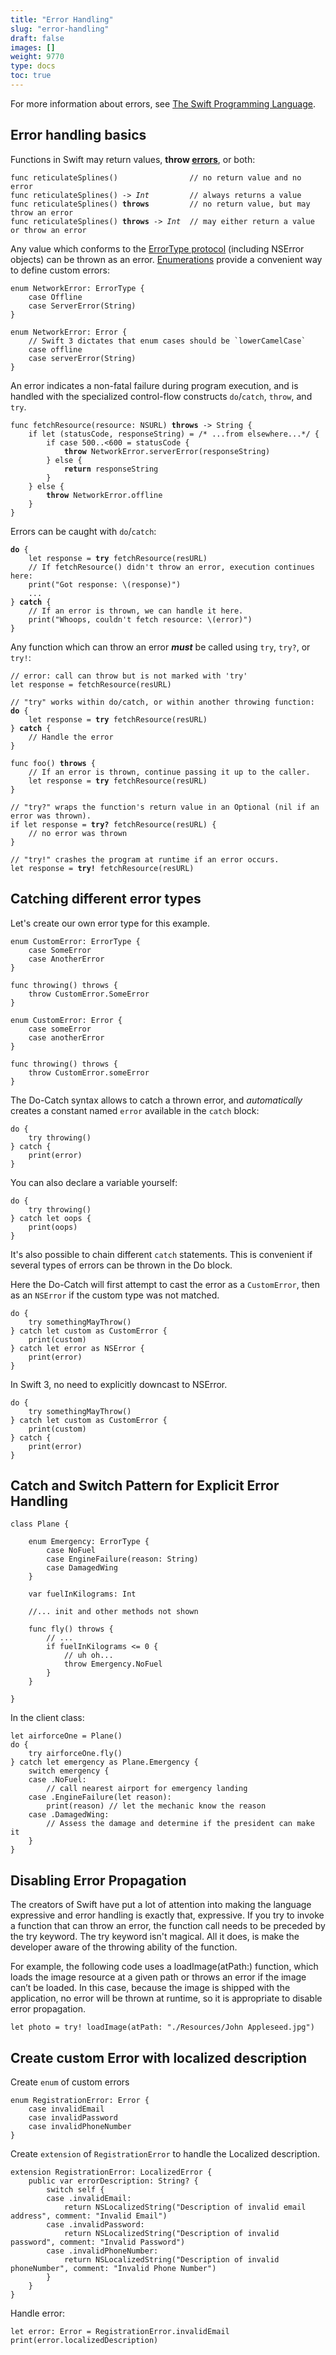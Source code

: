 ```yaml
---
title: "Error Handling"
slug: "error-handling"
draft: false
images: []
weight: 9770
type: docs
toc: true
---
```


For more information about errors, see [The Swift Programming Language](https://developer.apple.com/library/ios/documentation/Swift/Reference/Swift_ErrorType_Protocol/index.html).

## Error handling basics
Functions in Swift may return values, **throw [errors](https://developer.apple.com/library/ios/documentation/Swift/Conceptual/Swift_Programming_Language/ErrorHandling.html)**, or both:

<pre><code>func reticulateSplines()                // no return value and no error
func reticulateSplines() <i>-> Int</i>         // always returns a value
func reticulateSplines() <b>throws</b>         // no return value, but may throw an error
func reticulateSplines() <b>throws</b> <i>-> Int</i>  // may either return a value or throw an error</code></pre>

Any value which conforms to the [ErrorType protocol](https://developer.apple.com/library/ios/documentation/Swift/Reference/Swift_ErrorType_Protocol/index.html) (including NSError objects) can be thrown as an error. [Enumerations](https://www.wikiod.com/swift/enums) provide a convenient way to define custom errors:
<!-- if version [gte 2.0][lte 2.2] -->

    enum NetworkError: ErrorType {
        case Offline
        case ServerError(String)
    }

<!-- end version if -->
<!-- if version [eq 3.0] -->

    enum NetworkError: Error {
        // Swift 3 dictates that enum cases should be `lowerCamelCase`
        case offline
        case serverError(String)
    }

<!-- end version if -->

An error indicates a non-fatal failure during program execution, and is handled with the specialized control-flow constructs `do`/`catch`, `throw`, and `try`.

<pre><code>func fetchResource(resource: NSURL) <b>throws</b> -> String {
    if let (statusCode, responseString) = /* ...from elsewhere...*/ {
        if case 500..&lt;600 = statusCode {
            <b>throw</b> NetworkError.serverError(responseString)
        } else {
            <b>return</b> responseString
        }
    } else {
        <b>throw</b> NetworkError.offline
    }
}</code></pre>

Errors can be caught with `do`/`catch`:

<pre><code><b>do</b> {
    let response = <b>try</b> fetchResource(resURL)
    // If fetchResource() didn't throw an error, execution continues here:
    print("Got response: \(response)")
    ...
} <b>catch</b> {
    // If an error is thrown, we can handle it here.
    print("Whoops, couldn't fetch resource: \(error)")
}</code></pre>

Any function which can throw an error ***must*** be called using `try`, `try?`, or `try!`:

<pre><code>// error: call can throw but is not marked with 'try'
let response = fetchResource(resURL)

// "try" works within do/catch, or within another throwing function:
<b>do</b> {
    let response = <b>try</b> fetchResource(resURL)
} <b>catch</b> {
    // Handle the error
}

func foo() <b>throws</b> {
    // If an error is thrown, continue passing it up to the caller.
    let response = <b>try</b> fetchResource(resURL)
}

// "try?" wraps the function's return value in an Optional (nil if an error was thrown).
if let response = <b>try?</b> fetchResource(resURL) {
    // no error was thrown
}

// "try!" crashes the program at runtime if an error occurs.
let response = <b>try!</b> fetchResource(resURL)</code></pre>

## Catching different error types
Let's create our own error type for this example.

<!-- if version [eq 2.2] -->
    enum CustomError: ErrorType {
        case SomeError
        case AnotherError
    }
    
    func throwing() throws {
        throw CustomError.SomeError
    }
<!-- end version if -->

<!-- if version [eq 3.0] -->

    enum CustomError: Error {
        case someError
        case anotherError
    }
    
    func throwing() throws {
        throw CustomError.someError
    }

<!-- end version if -->

The Do-Catch syntax allows to catch a thrown error, and *automatically* creates a constant named `error` available in the `catch` block:

    do {
        try throwing()
    } catch {
        print(error)
    }

You can also declare a variable yourself:

    do {
        try throwing()
    } catch let oops {
        print(oops)
    }

It's also possible to chain different `catch` statements. This is convenient if several types of errors can be thrown in the Do block.
    
Here the Do-Catch will first attempt to cast the error as a `CustomError`, then as an `NSError` if the custom type was not matched.

<!-- if version [eq 2.2] -->
    do {
        try somethingMayThrow()
    } catch let custom as CustomError {
        print(custom)
    } catch let error as NSError {
        print(error)
    }
<!-- end version if -->

<!-- if version [eq 3.0] -->
In Swift 3, no need to explicitly downcast to NSError.

    do {
        try somethingMayThrow()
    } catch let custom as CustomError {
        print(custom)
    } catch {
        print(error)
    }

<!-- end version if -->




## Catch and Switch Pattern for Explicit Error Handling
    class Plane {
        
        enum Emergency: ErrorType {
            case NoFuel
            case EngineFailure(reason: String)
            case DamagedWing
        }

        var fuelInKilograms: Int

        //... init and other methods not shown

        func fly() throws {
            // ...
            if fuelInKilograms <= 0 {
                // uh oh...
                throw Emergency.NoFuel
            }
        }
    
    }

In the client class:

    let airforceOne = Plane()
    do {
        try airforceOne.fly()
    } catch let emergency as Plane.Emergency {
        switch emergency {
        case .NoFuel:
            // call nearest airport for emergency landing
        case .EngineFailure(let reason):
            print(reason) // let the mechanic know the reason
        case .DamagedWing:
            // Assess the damage and determine if the president can make it
        }
    }

## Disabling Error Propagation
The creators of Swift have put a lot of attention into making the language expressive and error handling is exactly that, expressive. If you try to invoke a function that can throw an error, the function call needs to be preceded by the try keyword. The try keyword isn't magical. All it does, is make the developer aware of the throwing ability of the function.

For example, the following code uses a loadImage(atPath:) function, which loads the image resource at a given path or throws an error if the image can’t be loaded. In this case, because the image is shipped with the application, no error will be thrown at runtime, so it is appropriate to disable error propagation.

    let photo = try! loadImage(atPath: "./Resources/John Appleseed.jpg")

## Create custom Error with localized description
Create `enum` of custom errors
  

    enum RegistrationError: Error {
        case invalidEmail
        case invalidPassword
        case invalidPhoneNumber
    }

 Create `extension` of `RegistrationError` to handle the Localized description.

    extension RegistrationError: LocalizedError {
        public var errorDescription: String? {
            switch self {
            case .invalidEmail:
                return NSLocalizedString("Description of invalid email address", comment: "Invalid Email")
            case .invalidPassword:
                return NSLocalizedString("Description of invalid password", comment: "Invalid Password")
            case .invalidPhoneNumber:
                return NSLocalizedString("Description of invalid phoneNumber", comment: "Invalid Phone Number")
            }
        }
    }

Handle error:

    let error: Error = RegistrationError.invalidEmail
    print(error.localizedDescription)



